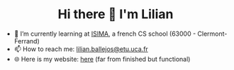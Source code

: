 <h1 align="center">
      Hi there 👋 I'm Lilian
</h1>

- 🌱 I’m currently learning at <a href="https://isima.fr">ISIMA</a>, a french CS school (63000 - Clermont-Ferrand)
- 📫 How to reach me: lilian.ballejos@etu.uca.fr
- 🌐 Here is my website: <a href="https://ballejos-lilian.fr">here</a> (far from finished but functional)


